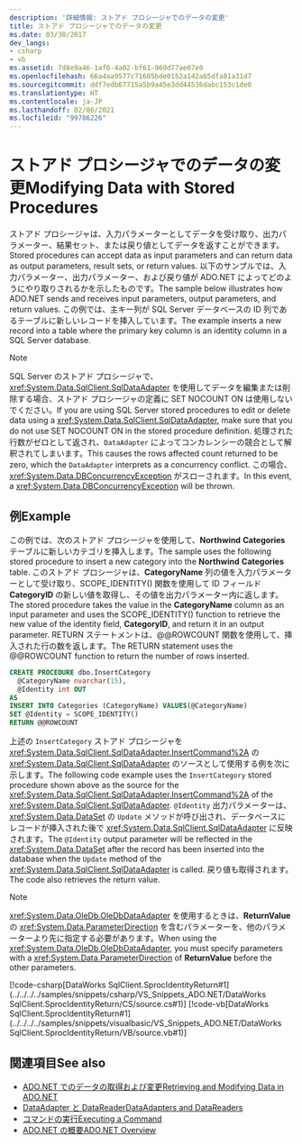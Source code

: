 ```yaml
---
description: '詳細情報: ストアド プロシージャでのデータの変更'
title: ストアド プロシージャでのデータの変更
ms.date: 03/30/2017
dev_langs:
- csharp
- vb
ms.assetid: 7d8e9a46-1af6-4a02-bf61-969d77ae07e0
ms.openlocfilehash: 66a4aa9577c71605bde0152a142a65dfa81a31d7
ms.sourcegitcommit: ddf7edb67715a5b9a45e3dd44536dabc153c1de0
ms.translationtype: HT
ms.contentlocale: ja-JP
ms.lasthandoff: 02/06/2021
ms.locfileid: "99786226"
---
```

# <a name="modifying-data-with-stored-procedures"></a><span data-ttu-id="561d2-103">ストアド プロシージャでのデータの変更</span><span class="sxs-lookup"><span data-stu-id="561d2-103">Modifying Data with Stored Procedures</span></span>

<span data-ttu-id="561d2-104">ストアド プロシージャは、入力パラメーターとしてデータを受け取り、出力パラメーター、結果セット、または戻り値としてデータを返すことができます。</span><span class="sxs-lookup"><span data-stu-id="561d2-104">Stored procedures can accept data as input parameters and can return data as output parameters, result sets, or return values.</span></span> <span data-ttu-id="561d2-105">以下のサンプルでは、入力パラメーター、出力パラメーター、および戻り値が ADO.NET によってどのようにやり取りされるかを示したものです。</span><span class="sxs-lookup"><span data-stu-id="561d2-105">The sample below illustrates how ADO.NET sends and receives input parameters, output parameters, and return values.</span></span> <span data-ttu-id="561d2-106">この例では、主キー列が SQL Server データベースの ID 列であるテーブルに新しいレコードを挿入しています。</span><span class="sxs-lookup"><span data-stu-id="561d2-106">The example inserts a new record into a table where the primary key column is an identity column in a SQL Server database.</span></span>  
  
> [!NOTE]
> <span data-ttu-id="561d2-107">SQL Server のストアド プロシージャで、<xref:System.Data.SqlClient.SqlDataAdapter> を使用してデータを編集または削除する場合、ストアド プロシージャの定義に SET NOCOUNT ON は使用しないでください。</span><span class="sxs-lookup"><span data-stu-id="561d2-107">If you are using SQL Server stored procedures to edit or delete data using a <xref:System.Data.SqlClient.SqlDataAdapter>, make sure that you do not use SET NOCOUNT ON in the stored procedure definition.</span></span> <span data-ttu-id="561d2-108">処理された行数がゼロとして返され、`DataAdapter` によってコンカレンシーの競合として解釈されてしまいます。</span><span class="sxs-lookup"><span data-stu-id="561d2-108">This causes the rows affected count returned to be zero, which the `DataAdapter` interprets as a concurrency conflict.</span></span> <span data-ttu-id="561d2-109">この場合、<xref:System.Data.DBConcurrencyException> がスローされます。</span><span class="sxs-lookup"><span data-stu-id="561d2-109">In this event, a <xref:System.Data.DBConcurrencyException> will be thrown.</span></span>  
  
## <a name="example"></a><span data-ttu-id="561d2-110">例</span><span class="sxs-lookup"><span data-stu-id="561d2-110">Example</span></span>  

 <span data-ttu-id="561d2-111">この例では、次のストアド プロシージャを使用して、**Northwind** **Categories** テーブルに新しいカテゴリを挿入します。</span><span class="sxs-lookup"><span data-stu-id="561d2-111">The sample uses the following stored procedure to insert a new category into the **Northwind** **Categories** table.</span></span> <span data-ttu-id="561d2-112">このストアド プロシージャは、**CategoryName** 列の値を入力パラメーターとして受け取り、SCOPE_IDENTITY() 関数を使用して ID フィールド **CategoryID** の新しい値を取得し、その値を出力パラメーター内に返します。</span><span class="sxs-lookup"><span data-stu-id="561d2-112">The stored procedure takes the value in the **CategoryName** column as an input parameter and uses the SCOPE_IDENTITY() function to retrieve the new value of the identity field, **CategoryID**, and return it in an output parameter.</span></span> <span data-ttu-id="561d2-113">RETURN ステートメントは、@@ROWCOUNT 関数を使用して、挿入された行の数を返します。</span><span class="sxs-lookup"><span data-stu-id="561d2-113">The RETURN statement uses the @@ROWCOUNT function to return the number of rows inserted.</span></span>  
  
```sql
CREATE PROCEDURE dbo.InsertCategory  
  @CategoryName nvarchar(15),  
  @Identity int OUT  
AS  
INSERT INTO Categories (CategoryName) VALUES(@CategoryName)  
SET @Identity = SCOPE_IDENTITY()  
RETURN @@ROWCOUNT  
```  
  
 <span data-ttu-id="561d2-114">上述の `InsertCategory` ストアド プロシージャを <xref:System.Data.SqlClient.SqlDataAdapter.InsertCommand%2A> の <xref:System.Data.SqlClient.SqlDataAdapter> のソースとして使用する例を次に示します。</span><span class="sxs-lookup"><span data-stu-id="561d2-114">The following code example uses the `InsertCategory` stored procedure shown above as the source for the <xref:System.Data.SqlClient.SqlDataAdapter.InsertCommand%2A> of the <xref:System.Data.SqlClient.SqlDataAdapter>.</span></span> <span data-ttu-id="561d2-115">`@Identity` 出力パラメーターは、<xref:System.Data.DataSet> の `Update` メソッドが呼び出され、データベースにレコードが挿入された後で <xref:System.Data.SqlClient.SqlDataAdapter> に反映されます。</span><span class="sxs-lookup"><span data-stu-id="561d2-115">The `@Identity` output parameter will be reflected in the <xref:System.Data.DataSet> after the record has been inserted into the database when the `Update` method of the <xref:System.Data.SqlClient.SqlDataAdapter> is called.</span></span> <span data-ttu-id="561d2-116">戻り値も取得されます。</span><span class="sxs-lookup"><span data-stu-id="561d2-116">The code also retrieves the return value.</span></span>  
  
> [!NOTE]
> <span data-ttu-id="561d2-117"><xref:System.Data.OleDb.OleDbDataAdapter> を使用するときは、**ReturnValue** の <xref:System.Data.ParameterDirection> を含むパラメーターを、他のパラメーターより先に指定する必要があります。</span><span class="sxs-lookup"><span data-stu-id="561d2-117">When using the <xref:System.Data.OleDb.OleDbDataAdapter>, you must specify parameters with a <xref:System.Data.ParameterDirection> of **ReturnValue** before the other parameters.</span></span>  
  
 [!code-csharp[DataWorks SqlClient.SprocIdentityReturn#1](../../../../samples/snippets/csharp/VS_Snippets_ADO.NET/DataWorks SqlClient.SprocIdentityReturn/CS/source.cs#1)]
 [!code-vb[DataWorks SqlClient.SprocIdentityReturn#1](../../../../samples/snippets/visualbasic/VS_Snippets_ADO.NET/DataWorks SqlClient.SprocIdentityReturn/VB/source.vb#1)]  
  
## <a name="see-also"></a><span data-ttu-id="561d2-118">関連項目</span><span class="sxs-lookup"><span data-stu-id="561d2-118">See also</span></span>

- [<span data-ttu-id="561d2-119">ADO.NET でのデータの取得および変更</span><span class="sxs-lookup"><span data-stu-id="561d2-119">Retrieving and Modifying Data in ADO.NET</span></span>](retrieving-and-modifying-data.md)
- [<span data-ttu-id="561d2-120">DataAdapter と DataReader</span><span class="sxs-lookup"><span data-stu-id="561d2-120">DataAdapters and DataReaders</span></span>](dataadapters-and-datareaders.md)
- [<span data-ttu-id="561d2-121">コマンドの実行</span><span class="sxs-lookup"><span data-stu-id="561d2-121">Executing a Command</span></span>](executing-a-command.md)
- [<span data-ttu-id="561d2-122">ADO.NET の概要</span><span class="sxs-lookup"><span data-stu-id="561d2-122">ADO.NET Overview</span></span>](ado-net-overview.md)
